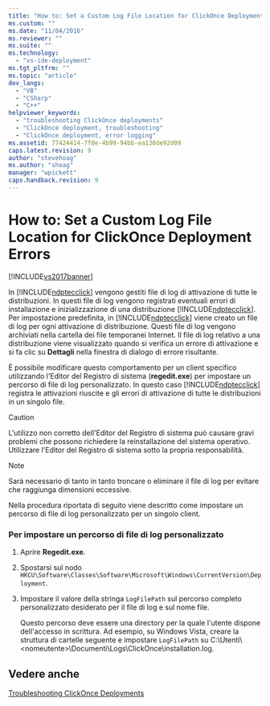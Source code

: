 ```yaml
---
title: "How to: Set a Custom Log File Location for ClickOnce Deployment Errors | Microsoft Docs"
ms.custom: ""
ms.date: "11/04/2016"
ms.reviewer: ""
ms.suite: ""
ms.technology: 
  - "vs-ide-deployment"
ms.tgt_pltfrm: ""
ms.topic: "article"
dev_langs: 
  - "VB"
  - "CSharp"
  - "C++"
helpviewer_keywords: 
  - "troubleshooting ClickOnce deployments"
  - "ClickOnce deployment, troubleshooting"
  - "ClickOnce deployment, error logging"
ms.assetid: 77424414-7f0e-4b99-94bb-ea130de92d09
caps.latest.revision: 9
author: "stevehoag"
ms.author: "shoag"
manager: "wpickett"
caps.handback.revision: 9
---
```

# How to: Set a Custom Log File Location for ClickOnce Deployment Errors
[!INCLUDE[vs2017banner](../code-quality/includes/vs2017banner.md)]

In [!INCLUDE[ndptecclick](../deployment/includes/ndptecclick_md.md)] vengono gestiti file di log di attivazione di tutte le distribuzioni.  In questi file di log vengono registrati eventuali errori di installazione e inizializzazione di una distribuzione [!INCLUDE[ndptecclick](../deployment/includes/ndptecclick_md.md)].  Per impostazione predefinita, in [!INCLUDE[ndptecclick](../deployment/includes/ndptecclick_md.md)] viene creato un file di log per ogni attivazione di distribuzione.  Questi file di log vengono archiviati nella cartella dei file temporanei Internet.  Il file di log relativo a una distribuzione viene visualizzato quando si verifica un errore di attivazione e si fa clic su **Dettagli** nella finestra di dialogo di errore risultante.  
  
 È possibile modificare questo comportamento per un client specifico utilizzando l'Editor del Registro di sistema \(**regedit.exe**\) per impostare un percorso di file di log personalizzato.  In questo caso [!INCLUDE[ndptecclick](../deployment/includes/ndptecclick_md.md)] registra le attivazioni riuscite e gli errori di attivazione di tutte le distribuzioni in un singolo file.  
  
> [!CAUTION]
>  L'utilizzo non corretto dell'Editor del Registro di sistema può causare gravi problemi che possono richiedere la reinstallazione del sistema operativo.  Utilizzare l'Editor del Registro di sistema sotto la propria responsabilità.  
  
> [!NOTE]
>  Sarà necessario di tanto in tanto troncare o eliminare il file di log per evitare che raggiunga dimensioni eccessive.  
  
 Nella procedura riportata di seguito viene descritto come impostare un percorso di file di log personalizzato per un singolo client.  
  
### Per impostare un percorso di file di log personalizzato  
  
1.  Aprire **Regedit.exe**.  
  
2.  Spostarsi sul nodo `HKCU\Software\Classes\Software\Microsoft\Windows\CurrentVersion\Deployment`.  
  
3.  Impostare il valore della stringa `LogFilePath` sul percorso completo personalizzato desiderato per il file di log e sul nome file.  
  
     Questo percorso deve essere una directory per la quale l'utente dispone dell'accesso in scrittura.  Ad esempio, su Windows Vista, creare la struttura di cartelle seguente e impostare `LogFilePath` su C:\\Utenti\\\<nomeutente\>\\Documenti\\Logs\\ClickOnce\\installation.log.  
  
## Vedere anche  
 [Troubleshooting ClickOnce Deployments](../deployment/troubleshooting-clickonce-deployments.md)